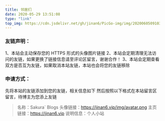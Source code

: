```yaml
---
title: 邻居们
date: 2020-05-29 13:51:08
type: "link"
top_img: https://cdn.jsdelivr.net/gh/jinan6/PicGo-img/img/20200605091039.jpg
---
```


### 友链声明：

1、本站会主动保存您的 HTTPS 形式的头像图片链接
2、本站会定期清理无法访问的友链，如果更换了链接信息请至评论区留言，谢谢合作！
3、本站会定期查看双方是否互为友链，如果取消本站友链，本站也会将您的友链移除

### 申请方式：

先将本站的友链添加到您的友链，相关信息如下
然后按照以下格式在本站留言区留言，待博主为您添上友链

>名称：Sakura` Blogs
>头像链接：https://jinan6.vip/img/avatar.png
>主页链接：https://jinan6.vip
>说明信息：个人小站